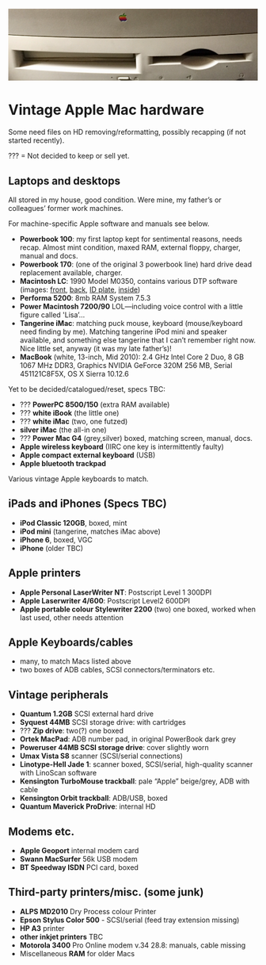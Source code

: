 ![Vintage Apple Mac](apple-logo-performa5200.png)

# Vintage Apple Mac hardware

Some need files on HD removing/reformatting, possibly recapping (if not started recently).

??? = Not decided to keep or sell yet.

## Laptops and desktops

All stored in my house, good condition. Were mine, my father’s or colleagues’ former work machines.

For machine-specific Apple software and manuals see below.

- **Powerbook 100**: my first laptop kept for sentimental reasons, needs recap. Almost mint condition, maxed RAM, external floppy, charger, manual and docs.
- **Powerbook 170**: (one of the original 3 powerbook line) hard drive dead replacement available, charger.
- **Macintosh LC**: 1990 Model M0350, contains various DTP software (images: [front](vintage-apple-images/vintage-apple-hardware/macintosh-lc/macintosh-lc-01.jpg), [back](vintage-apple-images/vintage-apple-hardware/macintosh-lc/macintosh-lc-02.jpg), [ID plate](vintage-apple-images/vintage-apple-hardware/macintosh-lc/macintosh-lc-03.jpg), [inside](vintage-apple-images/vintage-apple-hardware/macintosh-lc/macintosh-lc-04.jpg))
- **Performa 5200**: 8mb RAM System 7.5.3
- **Power Macintosh 7200/90** LOL—including voice control with a little figure called 'Lisa’…
- **Tangerine iMac**: matching puck mouse, keyboard (mouse/keyboard need finding by me). Matching tangerine iPod mini and speaker available, and something else tangerine that I can’t remember right now. Nice little set, anyway (it was my late father’s)!
- **MacBook** (white, 13-inch, Mid 2010): 2.4 GHz Intel Core 2 Duo, 8 GB 1067 MHz DDR3, Graphics NVIDIA GeForce 320M 256 MB, Serial 451121C8F5X, OS X Sierra 10.12.6

Yet to be decided/catalogued/reset, specs TBC:

- ??? **PowerPC 8500/150** (extra RAM available)
- ??? **white iBook** (the little one)
- ??? **white iMac** (two, one futzed)
- **silver iMac** (the all-in one)
- ??? **Power Mac G4** (grey,silver) boxed, matching screen, manual, docs.
- **Apple wireless keyboard** (IIRC one key is intermittently faulty)
- **Apple compact external keyboard** (USB)
- **Apple bluetooth trackpad**

Various vintage Apple keyboards to match.

## iPads and iPhones (Specs TBC)

- **iPod Classic 120GB**, boxed, mint
- **iPod mini** (tangerine, matches iMac above)
- **iPhone 6**, boxed, VGC
- **iPhone** (older TBC)

## Apple printers

- **Apple Personal LaserWriter NT**: Postscript Level 1 300DPI
- **Apple Laserwriter 4/600**: Postscript Level2 600DPI
- **Apple portable colour Stylewriter 2200** (two) one boxed, worked when last used, other needs attention

## Apple Keyboards/cables

- many, to match Macs listed above
- two boxes of ADB cables, SCSI connectors/terminators etc.

## Vintage peripherals

- **Quantum 1.2GB** SCSI external hard drive
- **Syquest 44MB** SCSI storage drive: with cartridges
- ??? **Zip drive**: two(?) one boxed
- **Ortek MacPad**: ADB number pad, in original PowerBook dark grey
- **Poweruser 44MB SCSI storage drive**: cover slightly worn
- **Umax Vista S8** scanner (SCSI/serial connections)
- **Linotype-Hell Jade 1**: scanner boxed, SCSI/serial, high-quality scanner with LinoScan software
- **Kensington TurboMouse trackball**: pale “Apple” beige/grey, ADB with cable
- **Kensington Orbit trackball**: ADB/USB, boxed
- **Quantum Maverick ProDrive**: internal HD

## Modems etc.

- **Apple Geoport** internal modem card
- **Swann MacSurfer** 56k USB modem
- **BT Speedway ISDN** PCI card, boxed

## Third-party printers/misc. (some junk)

- **ALPS MD2010** Dry Process colour Printer
- **Epson Stylus Color 500** - SCSI/serial (feed tray extension missing)
- **HP A3** printer
- **other inkjet printers** TBC
- **Motorola 3400** Pro Online modem v.34 28.8: manuals, cable missing
- Miscellaneous **RAM** for older Macs

